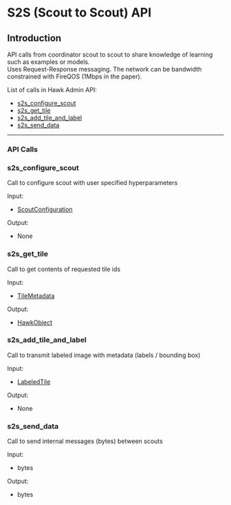 <!--
SPDX-FileCopyrightText: 2022 Carnegie Mellon University <satya-group@lists.andrew.cmu.edu>

SPDX-License-Identifier: GPL-2.0-only
-->


# S2S (Scout to Scout) API

## Introduction

API calls from coordinator scout to scout to share knowledge of learning such as examples or models.  
Uses Request-Response messaging. The network can be bandwidth constrained with FireQOS (1Mbps in the paper).

List of calls in Hawk Admin API:
*   [s2s_configure_scout](#s2s_configure_scout)
*   [s2s_get_tile](#s2s_get_tile)
*   [s2s_add_tile_and_label](#s2s_add_tile_and_label)
*   [s2s_send_data](#s2s_send_data)

* * *

### API Calls

### **s2s_configure_scout**

Call to configure scout with user specified hyperparameters

Input:

*   [ScoutConfiguration](messages.md#ScoutConfiguration)

Output:

*   None

### **s2s_get_tile**

Call to get contents of requested tile ids

Input:

*   [TileMetadata](messages.md#TileMetadata)

Output:

*   [HawkObject](messages.md#HawkObject)



### **s2s_add_tile_and_label**

Call to transmit labeled image with metadata (labels / bounding box)

Input:

*   [LabeledTile](messages.md#LabeledTile)

Output:

*   None

### **s2s_send_data**

Call to send internal messages (bytes) between scouts

Input:

*   bytes

Output:

*   bytes